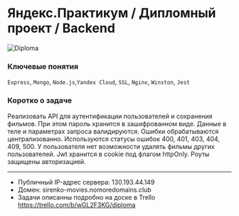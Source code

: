 # Яндекс.Практикум / Дипломный проект / Backend
![Diploma](https://pictures.s3.yandex.net/resources/Untitled_1610274072.png)

### Ключевые понятия

`Express`, `Mongo`, `Node.js`,`Yandex Cloud`, `SSL`, `Nginx`, `Winston`, `Jest`

### Коротко о задаче
Реализовать API для аутентификации пользователей и сохранения фильмов. При этом пароль хранится в зашифрованном виде.
Данные в теле и параметрах запроса валидируются. Ошибки обрабатываются централизованно. Используются статусы ошибок 400, 401, 403, 404, 409, 500.
У пользователя нет возможности удалять фильмы других пользователей. Jwt хранится в cookie под флагом httpOnly. Роуты защищены авторизацией.

***
- Публичный IP-адрес сервера: 130.193.44.149
- Домен: sirenko-movies.nomoredomains.club
- Задачи описанны подробно на доске в Trello https://trello.com/b/wGL2F3KG/diploma
